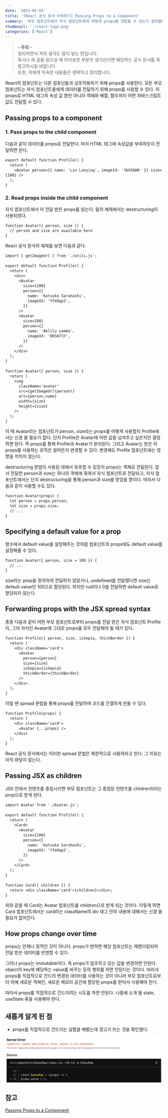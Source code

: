 ```yaml
---
date: '2023-05-03'
title: '[React 공식 문서 타파하기] Passing Props to a Component'
summary: '부모 컴포넌트에서 자식 컴포넌트에게 어떻게 props를 전달할 수 있는지 알아봅니다.'
thumbnail: './react-logo.png'
categories: ['React']
---
```


> <strong>- 주의 -</strong> <br /> 정리하면서 저의 생각도 많이 넣는 편입니다. <br /> 혹시나 제 글을 읽으실 때 아리송한 부분이 생기신다면 해당하는 공식 문서를 꼭 참고하시길 바랍니다. <br /> 또한, 저에게 익숙한 내용들은 생략하고 정리합니다.

React의 컴포넌트는 다른 컴포넌들과 상호작용하기 위해 props를 사용한다. 모든 부모 컴포넌트는 자식 컴포넌트들에게 데이터를 전달하기 위해 props를 사용할 수 있다. 이 props로 HTML 태그의 속성 값 뿐만 아니라 객체와 배열, 함수까지 어떤 자바스크립트 값도 전달할 수 있다.

## Passing props to a component

### 1. Pass props to the child component

다음과 같이 데이터를 props로 전달한다. 마치 HTML 태그에 속성값을 부여하듯이 전달하면 된다.

```tsx
export default function Profile() {
  return (
    <Avatar person={{ name: 'Lin Lanying', imageId: '1bX5QH6' }} size={100} />
  );
}
```

### 2. Read props inside the child component

자식 컴포넌트에서 이 전달 받은 props를 읽는다. 밑의 예제에서는 destructuring이 사용되었다.

```tsx
function Avatar({ person, size }) {
  // person and size are available here
}
```

React 공식 문서의 예제를 보면 다음과 같다.

```tsx
import { getImageUrl } from './utils.js';

export default function Profile() {
  return (
    <div>
      <Avatar
        size={100}
        person={{
          name: 'Katsuko Saruhashi',
          imageId: 'YfeOqp2',
        }}
      />
      <Avatar
        size={80}
        person={{
          name: 'Aklilu Lemma',
          imageId: 'OKS67lh',
        }}
      />
    </div>
  );
}

function Avatar({ person, size }) {
  return (
    <img
      className='avatar'
      src={getImageUrl(person)}
      alt={person.name}
      width={size}
      height={size}
    />
  );
}
```

이 때 Avatar라는 컴포넌트가 person, size라는 props를 어떻게 사용할지 Profile에서는 신경 쓸 필요가 없다. 단지 Profile은 Avatar에 어떤 값을 넘겨주고 싶은지만 결정하면 된다. 즉 props를 통해 Profile과 Avatar가 분리된다. 그리고 Avatar는 받은 이 props를 사용하는 로직은 얼마든지 변경할 수 있다. 변경해도 Profile 컴포넌트에는 영향을 끼치지 않는다.

destructuring 문법이 사용된 데에서 유추할 수 있듯이 props는 객체로 전달된다. 앞서 전달한 person과 size는 하나의 객체에 묶여서 자식 컴포넌트로 전달되고, 자식 컴포넌트에서는 단지 destructuring을 통해 person과 size를 받았을 뿐이다. 따라서 다음과 같이 사용할 수도 있다.

```tsx
function Avatar(props) {
  let person = props.person;
  let size = props.size;
  // ...
}
```

## Specifying a default value for a prop

함수에서 default value를 설정해주는 것처럼 컴포넌트의 props에도 default value를 설정해줄 수 있다.

```tsx
function Avatar({ person, size = 100 }) {
  // ...
}
```

size라는 prop을 정의하여 전달하지 않았거나, undefined를 전달했다면 size는 default value인 100으로 할당된다. 하지만 null이나 0을 전달하면 default value로 할당되지 않는다.

## Forwarding props with the JSX spread syntax

종종 다음과 같이 어떤 부모 컴포넌트로부터 props를 전달 받은 자식 컴포넌트 Profile이, 그의 자식인 Avatar에 그대로 props를 모두 전달해야 될 때가 있다.

```tsx
function Profile({ person, size, isSepia, thickBorder }) {
  return (
    <div className='card'>
      <Avatar
        person={person}
        size={size}
        isSepia={isSepia}
        thickBorder={thickBorder}
      />
    </div>
  );
}
```

이럴 땐 spread 문법을 통해 props를 전달하며 코드를 간결하게 만들 수 있다.

```tsx
function Profile(props) {
  return (
    <div className='card'>
      <Avatar {...props} />
    </div>
  );
}
```

React 공식 문서에서는 이러한 spread 문법은 제한적으로 사용하라고 한다. 그 이유는 아직 와닿지 않는다.

## Passing JSX as children

JSX 안에서 컨텐츠를 중첩시키면 부모 컴포넌트는 그 중첩된 컨텐츠를 children이라는 prop으로 받게 된다.

```tsx
import Avatar from './Avatar.js';

export default function Profile() {
  return (
    <Card>
      <Avatar
        size={100}
        person={{
          name: 'Katsuko Saruhashi',
          imageId: 'YfeOqp2',
        }}
      />
    </Card>
  );
}

function Card({ children }) {
  return <div className='card'>{children}</div>;
}
```

위와 같을 때 Card는 Avatar 컴포넌트를 children으로 받게 되는 것이다. 이렇게 하면 Card 컴포넌트에서는 card라는 className의 div 태그 안의 내용에 대해서는 신경 쓸 필요가 없어진다.

## How props change over time

props는 언제나 정적인 것이 아니다. props가 변하면 해당 컴포넌트는 재렌더링되어 전달 받은 데이터를 반영할 수 있다.

그러나 props는 immutable이다. 즉 props가 참조하고 있는 값을 변경하면 안된다. object의 key에 해당하는 value를 바꾸는 등의 행위를 하면 안된다는 것이다. 따라서 props를 직접적으로 건드려 변경된 데이터를 사용하는 것이 아니라 부모 컴포넌트로부터 아예 새로운 객체인, 새로운 메모리 공간에 할당된 props를 받아서 사용해야 한다.

따라서 props를 직접적으로 건드리려는 시도를 하면 안된다. 나중에 소개 될 state, useState 훅을 사용해야 한다.

## 새롭게 알게 된 점

- props를 직접적으로 건드리는 실험을 해봤는데 경고가 뜨는 것을 확인했다.

![immutable한 props를 변경하면 발생하는 에러](./immutable-props.png)

## 참고

[Passing Props to a Component](https://react.dev/learn/passing-props-to-a-component)
